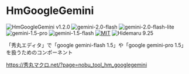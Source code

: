 # HmGoogleGemini

![HmGoogleGemini v1.2.0](https://img.shields.io/badge/HmGoogleGemini-v1.2.0-6479ff.svg)
![gemini-2.0-flash](https://img.shields.io/badge/gemini-2.0_flash-6479ff.svg)
![gemini-2.0-flash-lite](https://img.shields.io/badge/gemini-2.0_flash_lite-6479ff.svg)
![gemini-1.5-pro](https://img.shields.io/badge/gemini-1.5_pro-6479ff.svg)
![gemini-1.5-flash](https://img.shields.io/badge/gemini-1.5_flash-6479ff.svg)
[![MIT](https://img.shields.io/badge/license-MIT-blue.svg?style=flat)](LICENSE)
![Hidemaru 9.25](https://img.shields.io/badge/Hidemaru-v9.25-6479ff.svg)

「秀丸エディタ」で「google gemini-flash 1.5」や「google gemini-pro 1.5」を扱うためのコンポーネント

https://秀丸マクロ.net/?page=nobu_tool_hm_googlegemini
